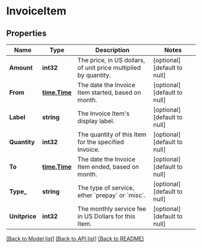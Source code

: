 # InvoiceItem

## Properties
Name | Type | Description | Notes
------------ | ------------- | ------------- | -------------
**Amount** | **int32** | The price, in US dollars, of unit price multiplied by quantity. | [optional] [default to null]
**From** | [**time.Time**](time.Time.md) | The date the Invoice Item started, based on month. | [optional] [default to null]
**Label** | **string** | The Invoice Item&#x27;s display label. | [optional] [default to null]
**Quantity** | **int32** | The quantity of this Item for the specified Invoice. | [optional] [default to null]
**To** | [**time.Time**](time.Time.md) | The date the Invoice Item ended, based on month. | [optional] [default to null]
**Type_** | **string** | The type of service, ether &#x60;prepay&#x60; or &#x60;misc&#x60;. | [optional] [default to null]
**Unitprice** | **int32** | The monthly service fee in US Dollars for this Item. | [optional] [default to null]

[[Back to Model list]](../README.md#documentation-for-models) [[Back to API list]](../README.md#documentation-for-api-endpoints) [[Back to README]](../README.md)

